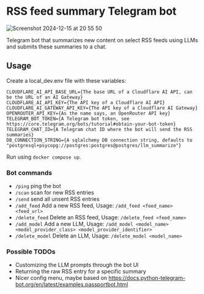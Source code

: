 # RSS feed summary Telegram bot 


![Screenshot 2024-12-15 at 20 55 50](https://github.com/user-attachments/assets/40d2561c-9bca-4547-a38f-d21e18ce57a6)

Telegram bot that summarizes new content on select RSS feeds using LLMs and submits these summaries to a chat.

## Usage

Create a local_dev.env file with these variables:

```shell
CLOUDFLARE_AI_API_BASE_URL={The base URL of a Cloudflare AI API, can be the URL of an AI Gateway}
CLOUDFLARE_AI_API_KEY={The API key of a Cloudflare AI API}
CLOUDFLARE_AI_GATEWAY_API_KEY={The API key of a Cloudflare AI Gateway}
OPENROUTER_API_KEY={As the name says, an OpenRouter API key}
TELEGRAM_BOT_TOKEN={A Telegram bot token, see https://core.telegram.org/bots/tutorial#obtain-your-bot-token}
TELEGRAM_CHAT_ID={A Telegram chat ID where the bot will send the RSS summaries}
DB_CONNECTION_STRING={A sqlalchemy DB connection string, defaults to "postgresql+psycopg://postgres:postgres@postgres/llm_summarize"}
```

Run using `docker compose up`.

### Bot commands

* `/ping` ping the bot
* `/scan` scan for new RSS entries
* `/send` send all unsent RSS entries
* `/add_feed` Add a new RSS feed, Usage: `/add_feed <feed_name> <feed_url>`
* `/delete_feed` Delete an RSS feed, Usage: `/delete_feed <feed_name>`
* `/add_model` Add a new LLM, Usage: `/add_model <model_name> <model_provider_class> <model_provider_identifier>`
* `/delete_model` Delete an LLM, Usage: `/delete_model <model_name>`


### Possible TODOs

* Customizing the LLM prompts through the bot UI
* Returning the raw RSS entry for a specific summary
* Nicer config menu, maybe based on https://docs.python-telegram-bot.org/en/latest/examples.passportbot.html